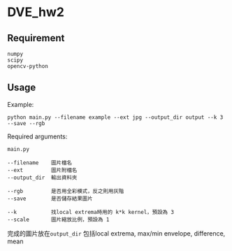 # DVE_hw2

## Requirement
```
numpy
scipy
opencv-python
```

## Usage
Example:
```
python main.py --filename example --ext jpg --output_dir output --k 3 --save --rgb

```
Required arguments:
```
main.py

--filename    圖片檔名
--ext         圖片附檔名
--output_dir  輸出資料夾

--rgb         是否用全彩模式，反之則用灰階
--save        是否儲存結果圖片

--k           找local extrema時用的 k*k kernel，預設為 3
--scale       圖片縮放比例，預設為 1
```
完成的圖片放在`output_dir`
包括local extrema, max/min envelope, difference, mean
